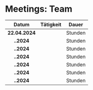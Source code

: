 # Meetings: Team

|     Datum      | Tätigkeit |  Dauer  |
| :------------: | :-------: | :-----: |
| **22.04.2024** |           | Stunden |
|   **..2024**   |           | Stunden |
|   **..2024**   |           | Stunden |
|   **..2024**   |           | Stunden |
|   **..2024**   |           | Stunden |
|   **..2024**   |           | Stunden |
|   **..2024**   |           | Stunden |
